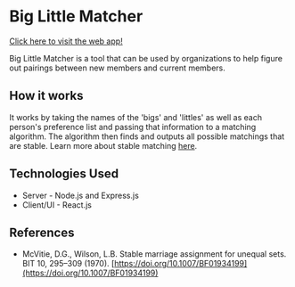 # Big Little Matcher
[Click here to visit the web app!](http://big-lit-matcher.herokuapp.com/)

Big Little Matcher is a tool that can be used by organizations to help figure out pairings between new members and current members.

## How it works
It works by taking the names of the 'bigs' and 'littles' as well as each person's preference list and passing that information to a matching algorithm. The algorithm then 
finds and outputs all possible matchings that are stable. Learn more about stable matching [here](https://en.wikipedia.org/wiki/Stable_marriage_problem).

## Technologies Used
- Server - Node.js and Express.js
- Client/UI - React.js

## References
- McVitie, D.G., Wilson, L.B. Stable marriage assignment for unequal sets. BIT 10, 295–309 (1970). [https://doi.org/10.1007/BF01934199](https://doi.org/10.1007/BF01934199)
